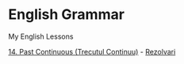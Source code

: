 # English Grammar

My English Lessons

[14. Past Continuous (Trecutul Continuu)](../master/14.Past_Continuous_Trecutul_Continuu.md) - [Rezolvari](../master/14.Past_Continuous_Trecutul_Continuu-Solution.md) 
